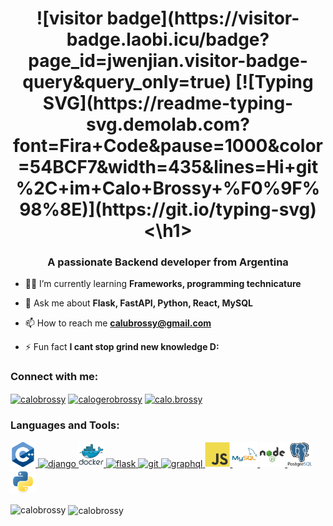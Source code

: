 <h1 align = center> ![visitor badge](https://visitor-badge.laobi.icu/badge?page_id=jwenjian.visitor-badge-query&query_only=true)
[![Typing SVG](https://readme-typing-svg.demolab.com?font=Fira+Code&pause=1000&color=54BCF7&width=435&lines=Hi+git%2C+im+Calo+Brossy+%F0%9F%98%8E)](https://git.io/typing-svg)
   <\h1>
<h3 align="center">A passionate Backend developer from Argentina</h3>
 

- 🧑‍🎓 I’m currently learning **Frameworks, programming technicature**

- 💬 Ask me about **Flask, FastAPI, Python, React, MySQL**

- 📫 How to reach me **calubrossy@gmail.com**

- ⚡ Fun fact **I cant stop grind new knowledge D:**

<h3 align="left">Connect with me:</h3>
<p align="left">
<a href="https://twitter.com/calobrossy" target="blank"><img align="center" src="https://raw.githubusercontent.com/rahuldkjain/github-profile-readme-generator/master/src/images/icons/Social/twitter.svg" alt="calobrossy" height="30" width="40" /></a>
<a href="https://linkedin.com/in/calogerobrossy" target="blank"><img align="center" src="https://raw.githubusercontent.com/rahuldkjain/github-profile-readme-generator/master/src/images/icons/Social/linked-in-alt.svg" alt="calogerobrossy" height="30" width="40" /></a>
<a href="https://instagram.com/calo.brossy" target="blank"><img align="center" src="https://raw.githubusercontent.com/rahuldkjain/github-profile-readme-generator/master/src/images/icons/Social/instagram.svg" alt="calo.brossy" height="30" width="40" /></a>
</p>

<h3 align="left">Languages and Tools:</h3>
<p align="left"> <a href="https://www.w3schools.com/cpp/" target="_blank" rel="noreferrer"> <img src="https://raw.githubusercontent.com/devicons/devicon/master/icons/cplusplus/cplusplus-original.svg" alt="cplusplus" width="40" height="40"/> </a> <a href="https://www.djangoproject.com/" target="_blank" rel="noreferrer"> <img src="https://cdn.worldvectorlogo.com/logos/django.svg" alt="django" width="40" height="40"/> </a> <a href="https://www.docker.com/" target="_blank" rel="noreferrer"> <img src="https://raw.githubusercontent.com/devicons/devicon/master/icons/docker/docker-original-wordmark.svg" alt="docker" width="40" height="40"/> </a> <a href="https://flask.palletsprojects.com/" target="_blank" rel="noreferrer"> <img src="https://www.vectorlogo.zone/logos/pocoo_flask/pocoo_flask-icon.svg" alt="flask" width="40" height="40"/> </a> <a href="https://git-scm.com/" target="_blank" rel="noreferrer"> <img src="https://www.vectorlogo.zone/logos/git-scm/git-scm-icon.svg" alt="git" width="40" height="40"/> </a> <a href="https://graphql.org" target="_blank" rel="noreferrer"> <img src="https://www.vectorlogo.zone/logos/graphql/graphql-icon.svg" alt="graphql" width="40" height="40"/> </a> <a href="https://developer.mozilla.org/en-US/docs/Web/JavaScript" target="_blank" rel="noreferrer"> <img src="https://raw.githubusercontent.com/devicons/devicon/master/icons/javascript/javascript-original.svg" alt="javascript" width="40" height="40"/> </a> <a href="https://www.mysql.com/" target="_blank" rel="noreferrer"> <img src="https://raw.githubusercontent.com/devicons/devicon/master/icons/mysql/mysql-original-wordmark.svg" alt="mysql" width="40" height="40"/> </a> <a href="https://nodejs.org" target="_blank" rel="noreferrer"> <img src="https://raw.githubusercontent.com/devicons/devicon/master/icons/nodejs/nodejs-original-wordmark.svg" alt="nodejs" width="40" height="40"/> </a> <a href="https://www.postgresql.org" target="_blank" rel="noreferrer"> <img src="https://raw.githubusercontent.com/devicons/devicon/master/icons/postgresql/postgresql-original-wordmark.svg" alt="postgresql" width="40" height="40"/> </a> <a href="https://www.python.org" target="_blank" rel="noreferrer"> <img src="https://raw.githubusercontent.com/devicons/devicon/master/icons/python/python-original.svg" alt="python" width="40" height="40"/> </a> </p>

<p><img align="left" src="https://github-readme-stats.vercel.app/api/top-langs?username=calobrossy&show_icons=true&theme=synthwave&locale=en&layout=compact" alt="calobrossy" /></p>

<p>&nbsp;<img align="center" src="https://github-readme-stats.vercel.app/api?username=calobrossy&show_icons=true&locale=en" alt="calobrossy" /></p>
